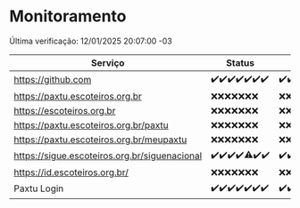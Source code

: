 # Monitoramento

Última verificação: 12/01/2025 20:07:00 -03

|Serviço|Status|Últimas 24h|
|---|---|---|
|https://github.com|<span title="2025-01-05: OK=23">✔️</span><span title="2025-01-06: OK=23">✔️</span><span title="2025-01-07: OK=22">✔️</span><span title="2025-01-08: OK=23">✔️</span><span title="2025-01-09: OK=23">✔️</span><span title="2025-01-10: OK=23">✔️</span><span title="2025-01-11: OK=22">✔️</span>|<span title="11/01/2025 20:07:00 -03 : 200">✔️</span><span title="11/01/2025 21:45:00 -03 : 200">✔️</span><span title="11/01/2025 23:18:00 -03 : 200">✔️</span><span title="12/01/2025 00:20:00 -03 : 200">✔️</span><span title="12/01/2025 01:10:00 -03 : 200">✔️</span><span title="12/01/2025 02:08:00 -03 : 200">✔️</span><span title="12/01/2025 03:11:00 -03 : 200">✔️</span><span title="12/01/2025 04:07:00 -03 : 200">✔️</span><span title="12/01/2025 05:10:00 -03 : 200">✔️</span><span title="12/01/2025 06:07:00 -03 : 200">✔️</span><span title="12/01/2025 07:07:00 -03 : 200">✔️</span><span title="12/01/2025 08:05:00 -03 : 200">✔️</span><span title="12/01/2025 09:14:00 -03 : 200">✔️</span><span title="12/01/2025 10:12:00 -03 : 200">✔️</span><span title="12/01/2025 11:06:00 -03 : 200">✔️</span><span title="12/01/2025 12:06:00 -03 : 200">✔️</span><span title="12/01/2025 13:08:00 -03 : 200">✔️</span><span title="12/01/2025 14:06:00 -03 : 200">✔️</span><span title="12/01/2025 15:09:00 -03 : 200">✔️</span><span title="12/01/2025 16:04:00 -03 : 200">✔️</span><span title="12/01/2025 17:08:00 -03 : 200">✔️</span><span title="12/01/2025 18:06:00 -03 : 200">✔️</span><span title="12/01/2025 19:07:00 -03 : 200">✔️</span><span title="12/01/2025 20:07:00 -03 : 200">✔️</span>|
|https://paxtu.escoteiros.org.br|<span title="2025-01-05: Falhas=23">❌</span><span title="2025-01-06: Falhas=23">❌</span><span title="2025-01-07: Falhas=22">❌</span><span title="2025-01-08: Falhas=23">❌</span><span title="2025-01-09: Falhas=23">❌</span><span title="2025-01-10: Falhas=23">❌</span><span title="2025-01-11: Falhas=22">❌</span>|<span title="11/01/2025 20:07:00 -03 : 403">❌</span><span title="11/01/2025 21:45:00 -03 : 403">❌</span><span title="11/01/2025 23:18:00 -03 : 403">❌</span><span title="12/01/2025 00:20:00 -03 : 403">❌</span><span title="12/01/2025 01:10:00 -03 : 403">❌</span><span title="12/01/2025 02:08:00 -03 : 403">❌</span><span title="12/01/2025 03:11:00 -03 : 403">❌</span><span title="12/01/2025 04:07:00 -03 : 403">❌</span><span title="12/01/2025 05:10:00 -03 : 403">❌</span><span title="12/01/2025 06:07:00 -03 : 403">❌</span><span title="12/01/2025 07:07:00 -03 : 403">❌</span><span title="12/01/2025 08:05:00 -03 : 403">❌</span><span title="12/01/2025 09:14:00 -03 : 403">❌</span><span title="12/01/2025 10:12:00 -03 : 403">❌</span><span title="12/01/2025 11:06:00 -03 : 403">❌</span><span title="12/01/2025 12:06:00 -03 : 403">❌</span><span title="12/01/2025 13:08:00 -03 : 403">❌</span><span title="12/01/2025 14:06:00 -03 : 403">❌</span><span title="12/01/2025 15:09:00 -03 : 403">❌</span><span title="12/01/2025 16:04:00 -03 : 403">❌</span><span title="12/01/2025 17:08:00 -03 : 403">❌</span><span title="12/01/2025 18:06:00 -03 : 403">❌</span><span title="12/01/2025 19:07:00 -03 : 403">❌</span><span title="12/01/2025 20:07:00 -03 : 403">❌</span>|
|https://escoteiros.org.br|<span title="2025-01-05: Falhas=23">❌</span><span title="2025-01-06: Falhas=23">❌</span><span title="2025-01-07: Falhas=22">❌</span><span title="2025-01-08: Falhas=23">❌</span><span title="2025-01-09: Falhas=23">❌</span><span title="2025-01-10: Falhas=23">❌</span><span title="2025-01-11: Falhas=22">❌</span>|<span title="11/01/2025 20:07:00 -03 : 403">❌</span><span title="11/01/2025 21:45:00 -03 : 403">❌</span><span title="11/01/2025 23:18:00 -03 : 403">❌</span><span title="12/01/2025 00:20:00 -03 : 403">❌</span><span title="12/01/2025 01:10:00 -03 : 403">❌</span><span title="12/01/2025 02:08:00 -03 : 403">❌</span><span title="12/01/2025 03:11:00 -03 : 403">❌</span><span title="12/01/2025 04:07:00 -03 : 403">❌</span><span title="12/01/2025 05:10:00 -03 : 403">❌</span><span title="12/01/2025 06:07:00 -03 : 403">❌</span><span title="12/01/2025 07:07:00 -03 : 403">❌</span><span title="12/01/2025 08:05:00 -03 : 403">❌</span><span title="12/01/2025 09:14:00 -03 : 403">❌</span><span title="12/01/2025 10:12:00 -03 : 403">❌</span><span title="12/01/2025 11:06:00 -03 : 403">❌</span><span title="12/01/2025 12:06:00 -03 : 403">❌</span><span title="12/01/2025 13:08:00 -03 : 403">❌</span><span title="12/01/2025 14:06:00 -03 : 403">❌</span><span title="12/01/2025 15:09:00 -03 : 403">❌</span><span title="12/01/2025 16:04:00 -03 : 403">❌</span><span title="12/01/2025 17:08:00 -03 : 403">❌</span><span title="12/01/2025 18:06:00 -03 : 403">❌</span><span title="12/01/2025 19:07:00 -03 : 403">❌</span><span title="12/01/2025 20:07:00 -03 : 403">❌</span>|
|https://paxtu.escoteiros.org.br/paxtu|<span title="2025-01-05: Falhas=23">❌</span><span title="2025-01-06: Falhas=23">❌</span><span title="2025-01-07: Falhas=22">❌</span><span title="2025-01-08: Falhas=23">❌</span><span title="2025-01-09: Falhas=23">❌</span><span title="2025-01-10: Falhas=23">❌</span><span title="2025-01-11: Falhas=22">❌</span>|<span title="11/01/2025 20:07:00 -03 : 403">❌</span><span title="11/01/2025 21:45:00 -03 : 403">❌</span><span title="11/01/2025 23:18:00 -03 : 403">❌</span><span title="12/01/2025 00:20:00 -03 : 403">❌</span><span title="12/01/2025 01:10:00 -03 : 403">❌</span><span title="12/01/2025 02:08:00 -03 : 403">❌</span><span title="12/01/2025 03:11:00 -03 : 403">❌</span><span title="12/01/2025 04:07:00 -03 : 403">❌</span><span title="12/01/2025 05:10:00 -03 : 403">❌</span><span title="12/01/2025 06:07:00 -03 : 403">❌</span><span title="12/01/2025 07:07:00 -03 : 403">❌</span><span title="12/01/2025 08:05:00 -03 : 403">❌</span><span title="12/01/2025 09:14:00 -03 : 403">❌</span><span title="12/01/2025 10:12:00 -03 : 403">❌</span><span title="12/01/2025 11:06:00 -03 : 403">❌</span><span title="12/01/2025 12:06:00 -03 : 403">❌</span><span title="12/01/2025 13:08:00 -03 : 403">❌</span><span title="12/01/2025 14:06:00 -03 : 403">❌</span><span title="12/01/2025 15:09:00 -03 : 403">❌</span><span title="12/01/2025 16:04:00 -03 : 403">❌</span><span title="12/01/2025 17:08:00 -03 : 403">❌</span><span title="12/01/2025 18:06:00 -03 : 403">❌</span><span title="12/01/2025 19:07:00 -03 : 403">❌</span><span title="12/01/2025 20:07:00 -03 : 403">❌</span>|
|https://paxtu.escoteiros.org.br/meupaxtu|<span title="2025-01-05: Falhas=23">❌</span><span title="2025-01-06: Falhas=23">❌</span><span title="2025-01-07: Falhas=22">❌</span><span title="2025-01-08: Falhas=23">❌</span><span title="2025-01-09: Falhas=23">❌</span><span title="2025-01-10: Falhas=23">❌</span><span title="2025-01-11: Falhas=22">❌</span>|<span title="11/01/2025 20:07:00 -03 : 403">❌</span><span title="11/01/2025 21:45:00 -03 : 403">❌</span><span title="11/01/2025 23:18:00 -03 : 403">❌</span><span title="12/01/2025 00:20:00 -03 : 403">❌</span><span title="12/01/2025 01:10:00 -03 : 403">❌</span><span title="12/01/2025 02:08:00 -03 : 403">❌</span><span title="12/01/2025 03:11:00 -03 : 403">❌</span><span title="12/01/2025 04:07:00 -03 : 403">❌</span><span title="12/01/2025 05:10:00 -03 : 403">❌</span><span title="12/01/2025 06:07:00 -03 : 403">❌</span><span title="12/01/2025 07:07:00 -03 : 403">❌</span><span title="12/01/2025 08:05:00 -03 : 403">❌</span><span title="12/01/2025 09:14:00 -03 : 403">❌</span><span title="12/01/2025 10:12:00 -03 : 403">❌</span><span title="12/01/2025 11:06:00 -03 : 403">❌</span><span title="12/01/2025 12:06:00 -03 : 403">❌</span><span title="12/01/2025 13:08:00 -03 : 403">❌</span><span title="12/01/2025 14:06:00 -03 : 403">❌</span><span title="12/01/2025 15:09:00 -03 : 403">❌</span><span title="12/01/2025 16:04:00 -03 : 403">❌</span><span title="12/01/2025 17:08:00 -03 : 403">❌</span><span title="12/01/2025 18:06:00 -03 : 403">❌</span><span title="12/01/2025 19:07:00 -03 : 403">❌</span><span title="12/01/2025 20:07:00 -03 : 403">❌</span>|
|https://sigue.escoteiros.org.br/siguenacional|<span title="2025-01-05: OK=23">✔️</span><span title="2025-01-06: OK=23">✔️</span><span title="2025-01-07: OK=22">✔️</span><span title="2025-01-08: OK=23">✔️</span><span title="2025-01-09: OK=22, Falhas=1">⚠️</span><span title="2025-01-10: OK=23">✔️</span><span title="2025-01-11: OK=22">✔️</span>|<span title="11/01/2025 20:07:00 -03 : 200">✔️</span><span title="11/01/2025 21:45:00 -03 : 200">✔️</span><span title="11/01/2025 23:18:00 -03 : 200">✔️</span><span title="12/01/2025 00:20:00 -03 : 200">✔️</span><span title="12/01/2025 01:10:00 -03 : 200">✔️</span><span title="12/01/2025 02:08:00 -03 : 200">✔️</span><span title="12/01/2025 03:11:00 -03 : 200">✔️</span><span title="12/01/2025 04:07:00 -03 : 200">✔️</span><span title="12/01/2025 05:10:00 -03 : 200">✔️</span><span title="12/01/2025 06:07:00 -03 : 200">✔️</span><span title="12/01/2025 07:07:00 -03 : 200">✔️</span><span title="12/01/2025 08:05:00 -03 : 200">✔️</span><span title="12/01/2025 09:14:00 -03 : 200">✔️</span><span title="12/01/2025 10:12:00 -03 : 200">✔️</span><span title="12/01/2025 11:06:00 -03 : 200">✔️</span><span title="12/01/2025 12:06:00 -03 : 200">✔️</span><span title="12/01/2025 13:08:00 -03 : 200">✔️</span><span title="12/01/2025 14:06:00 -03 : 200">✔️</span><span title="12/01/2025 15:09:00 -03 : 200">✔️</span><span title="12/01/2025 16:04:00 -03 : 200">✔️</span><span title="12/01/2025 17:08:00 -03 : 200">✔️</span><span title="12/01/2025 18:06:00 -03 : 200">✔️</span><span title="12/01/2025 19:07:00 -03 : 200">✔️</span><span title="12/01/2025 20:07:00 -03 : 200">✔️</span>|
|https://id.escoteiros.org.br/|<span title="2025-01-05: Falhas=23">❌</span><span title="2025-01-06: Falhas=23">❌</span><span title="2025-01-07: Falhas=22">❌</span><span title="2025-01-08: Falhas=23">❌</span><span title="2025-01-09: Falhas=23">❌</span><span title="2025-01-10: Falhas=23">❌</span><span title="2025-01-11: Falhas=22">❌</span>|<span title="11/01/2025 20:07:00 -03 : 403">❌</span><span title="11/01/2025 21:45:00 -03 : 403">❌</span><span title="11/01/2025 23:18:00 -03 : 403">❌</span><span title="12/01/2025 00:20:00 -03 : 403">❌</span><span title="12/01/2025 01:10:00 -03 : 403">❌</span><span title="12/01/2025 02:08:00 -03 : 403">❌</span><span title="12/01/2025 03:11:00 -03 : 403">❌</span><span title="12/01/2025 04:07:00 -03 : 403">❌</span><span title="12/01/2025 05:10:00 -03 : 403">❌</span><span title="12/01/2025 06:07:00 -03 : 403">❌</span><span title="12/01/2025 07:07:00 -03 : 403">❌</span><span title="12/01/2025 08:05:00 -03 : 403">❌</span><span title="12/01/2025 09:14:00 -03 : 403">❌</span><span title="12/01/2025 10:12:00 -03 : 403">❌</span><span title="12/01/2025 11:06:00 -03 : 403">❌</span><span title="12/01/2025 12:06:00 -03 : 403">❌</span><span title="12/01/2025 13:08:00 -03 : 403">❌</span><span title="12/01/2025 14:06:00 -03 : 403">❌</span><span title="12/01/2025 15:09:00 -03 : 403">❌</span><span title="12/01/2025 16:04:00 -03 : 403">❌</span><span title="12/01/2025 17:08:00 -03 : 403">❌</span><span title="12/01/2025 18:06:00 -03 : 403">❌</span><span title="12/01/2025 19:07:00 -03 : 403">❌</span><span title="12/01/2025 20:07:00 -03 : 403">❌</span>|
|Paxtu Login|<span title="2025-01-05: OK=23">✔️</span><span title="2025-01-06: OK=23">✔️</span><span title="2025-01-07: OK=22">✔️</span><span title="2025-01-08: OK=23">✔️</span><span title="2025-01-09: OK=23">✔️</span><span title="2025-01-10: OK=23">✔️</span><span title="2025-01-11: OK=22">✔️</span>|<span title="11/01/2025 20:07:00 -03 : 200">✔️</span><span title="11/01/2025 21:45:00 -03 : 200">✔️</span><span title="11/01/2025 23:18:00 -03 : 200">✔️</span><span title="12/01/2025 00:20:00 -03 : 200">✔️</span><span title="12/01/2025 01:10:00 -03 : 200">✔️</span><span title="12/01/2025 02:08:00 -03 : 200">✔️</span><span title="12/01/2025 03:11:00 -03 : 200">✔️</span><span title="12/01/2025 04:07:00 -03 : 200">✔️</span><span title="12/01/2025 05:10:00 -03 : 200">✔️</span><span title="12/01/2025 06:07:00 -03 : 200">✔️</span><span title="12/01/2025 07:07:00 -03 : 200">✔️</span><span title="12/01/2025 08:05:00 -03 : 200">✔️</span><span title="12/01/2025 09:14:00 -03 : 200">✔️</span><span title="12/01/2025 10:12:00 -03 : 200">✔️</span><span title="12/01/2025 11:06:00 -03 : 200">✔️</span><span title="12/01/2025 12:06:00 -03 : 200">✔️</span><span title="12/01/2025 13:08:00 -03 : 200">✔️</span><span title="12/01/2025 14:06:00 -03 : 200">✔️</span><span title="12/01/2025 15:09:00 -03 : 200">✔️</span><span title="12/01/2025 16:04:00 -03 : 200">✔️</span><span title="12/01/2025 17:08:00 -03 : 200">✔️</span><span title="12/01/2025 18:06:00 -03 : 200">✔️</span><span title="12/01/2025 19:07:00 -03 : 200">✔️</span><span title="12/01/2025 20:07:00 -03 : 200">✔️</span>|
